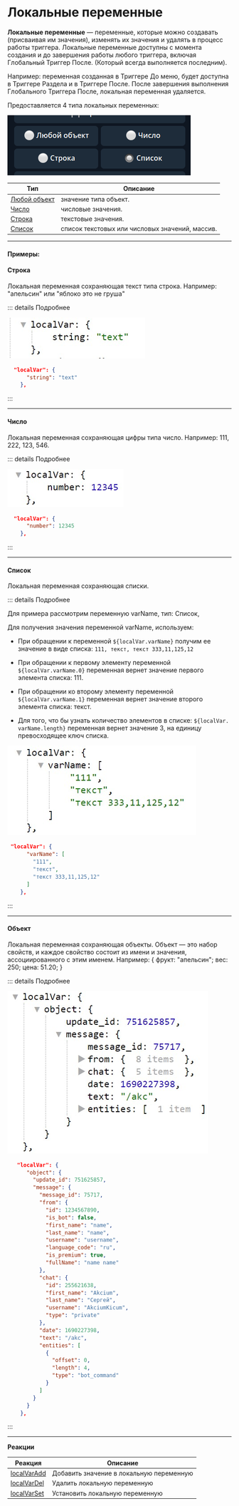# Локальные переменные

**Локальные переменные** — переменные, которые можно создавать (присваивая им значения), изменять их значения и удалять в процесс работы триггера. Локальные переменные доступны с момента создания и до завершения работы любого триггера, включая Глобальный Триггер После. (Который всегда выполняется последним).

Например: переменная созданная в Триггере До меню, будет доступна в Триггере Раздела и в Триггере После. После завершения выполнения Глобального Триггера После, локальная переменная удаляется.

Предоставляется 4 типа локальных переменных:

![](./1.png)

| Тип                       | Описание                                        |
|---------------------------|-------------------------------------------------|
| [Любой объект](./#объект) | значение типа объект.                           |
| [Число](./#число)         | числовые значения.                              |
| [Строка](./#строка)       | текстовые значения.                             |
| [Список](./#список)       | список текстовых или числовых значений, массив. |


---

#### Примеры:

#### Строка

Локальная переменная сохраняющая текст типа строка. Например: "апельсин" или "яблоко это не груша"

::: details Подробнее

![](./4.jpg)

```json
  "localVar": {
      "string": "text"
    },
```

:::

---

#### Число

Локальная переменная сохраняющая цифры типа число. Например: 111, 222, 123, 546.

::: details Подробнее

![](./3.jpg)

```json
  "localVar": {
      "number": 12345
    },
```

:::

---

#### Список

Локальная переменная сохраняющая списки.

::: details Подробнее

Для примера рассмотрим переменную varName, тип: Список, 

Для получения значения переменной varName, используем:

* При обращении к переменной ```${localVar.varName}``` получим ее значение в виде списка: ```111, текст, текст 333,11,125,12```

* При обращении к первому элементу переменной ```${localVar.varName.0}``` переменная вернет значение первого элемента списка: 111.

* При обращении ко второму элементу переменной ```${localVar.varName.1}``` переменная вернет значение второго элемента списка: текст.

* Для того, что бы узнать количество элементов в списке: ```${localVar. varName.length}``` переменная вернет значение 3, на единицу превосходящее ключ списка.


![](./5.jpg)

```json
 "localVar": {
      "varName": [
        "111",
        "текст",
        "текст 333,11,125,12"
      ]
    },
```
:::

---

#### Объект


Локальная переменная сохраняющая объекты. Объект — это набор свойств, и каждое свойство состоит из имени и значения, ассоциированного с этим именем. Например: { фрукт: "апельсин"; вес: 250; цена: 51.20; }

::: details Подробнее

![](./2.jpg)

```json
   "localVar": {
      "object": {
        "update_id": 751625857,
        "message": {
          "message_id": 75717,
          "from": {
            "id": 1234567890,
            "is_bot": false,
            "first_name": "name",
            "last_name": "name",
            "username": "username",
            "language_code": "ru",
            "is_premium": true,
            "fullName": "name name"
          },
          "chat": {
            "id": 255621638,
            "first_name": "Akcium",
            "last_name": "Сергей",
            "username": "AkciumKicum",
            "type": "private"
          },
          "date": 1690227398,
          "text": "/akc",
          "entities": [
            {
              "offset": 0,
              "length": 4,
              "type": "bot_command"
            }
          ]
        }
      }
    },
```
:::

---


**Реакции**

| Реакция                                         | Описание                                 |
|-------------------------------------------------|------------------------------------------|
| [localVarAdd](/docs/admin/localvar/localvaradd) | Добавить значение в локальную переменную |
| [localVarDel](/docs/admin/localvar/localvardel) | Удалить локальную переменную             |
| [localVarSet](/docs/admin/localvar/localvarset) | Установить локальную переменную          | 
 


